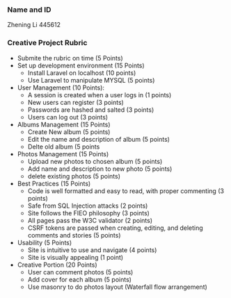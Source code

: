 ### Name and ID
Zhening Li 445612

### Creative Project Rubric
- Submite the rubric on time (5 Points)
- Set up development environment (15 Points)
    - Install Laravel on localhost (10 points)
    - Use Laravel to manipulate MYSQL (5 points)
- User Management (10 Points):
    - A session is created when a user logs in (1 points) 
    - New users can register (3 points)
    - Passwords are hashed and salted (3 points)
    - Users can log out (3 points)
- Albums Management (15 Points)
    - Create New album (5 points)
    - Edit the name and description of album (5 points)
    - Delte old album (5 points
- Photos Management (15 Points)
    - Upload new photos to chosen album (5 points)
    - Add name and description to new photo (5 points)
    - delete existing photos (5 points)
- Best Practices (15 Points)
    - Code is well formatted and easy to read, with proper commenting (3 points)
    - Safe from SQL Injection attacks (2 points)
    - Site follows the FIEO philosophy (3 points)
    - All pages pass the W3C validator (2 points)
    - CSRF tokens are passed when creating, editing, and deleting comments and stories (5 points)
- Usability (5 Points)
    - Site is intuitive to use and navigate (4 points)
    - Site is visually appealing (1 point)
- Creative Portion (20 Points)
    - User can comment photos (5 points)
    - Add cover for each album (5 points)
    - Use masonry to do  photos layout (Waterfall flow arrangement)